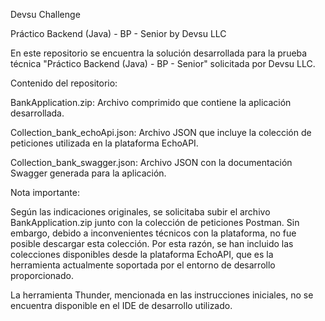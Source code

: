 Devsu Challenge

Práctico Backend (Java) - BP - Senior by Devsu LLC

En este repositorio se encuentra la solución desarrollada para la prueba técnica "Práctico Backend (Java) - BP - Senior" solicitada por Devsu LLC.

Contenido del repositorio:

BankApplication.zip: Archivo comprimido que contiene la aplicación desarrollada.

Collection_bank_echoApi.json: Archivo JSON que incluye la colección de peticiones utilizada en la plataforma EchoAPI.

Collection_bank_swagger.json: Archivo JSON con la documentación Swagger generada para la aplicación.

Nota importante:

Según las indicaciones originales, se solicitaba subir el archivo BankApplication.zip junto con la colección de peticiones Postman. Sin embargo, debido a inconvenientes técnicos con la plataforma, no fue posible descargar esta colección. Por esta razón, se han incluido las colecciones disponibles desde la plataforma EchoAPI, que es la herramienta actualmente soportada por el entorno de desarrollo proporcionado.

La herramienta Thunder, mencionada en las instrucciones iniciales, no se encuentra disponible en el IDE de desarrollo utilizado. 
